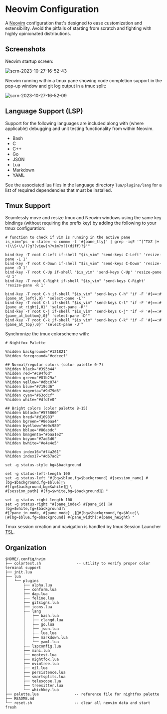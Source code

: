 # Neovim Configuration

A [Neovim] configuration that's designed to ease customization and
extensibility. Avoid the pitfalls of starting from scratch and fighting with
highly opinionated distributions.

## Screenshots

Neovim startup screen:

![scrn-2023-10-27-16-52-43](https://github.com/freddiehaddad/nvim/assets/6127369/22cbc09e-85a1-413d-8366-0658f3eb1a5b)

Neovim running within a tmux pane showing code completion support in the pop-up
window and git log output in a tmux split:

![scrn-2023-10-27-16-52-09](https://github.com/freddiehaddad/nvim/assets/6127369/c03d144e-988c-46b5-b534-583055f2a73b)

## Language Support (LSP)

Support for the following languages are included along with (where applicable)
debugging and unit testing functionality from within Neovim.

- Bash
- C
- C++
- Go
- JSON
- Lua
- Markdown
- YAML

See the associated lua files in the language directory `lua/plugins/lang` for a
list of required dependencies that must be installed.

## Tmux Support

Seamlessly move and resize tmux and Neovim windows using the same key bindings
(without requiring the prefix key) by adding the following to your tmux
configuration:

```tmux
# function to check if vim is running in the active pane
is_vim="ps -o state= -o comm= -t '#{pane_tty}' | grep -iqE '^[^TXZ ]+ +(\\S+\\/)?g?(view|n?vim?x?)(diff)?$'"

bind-key -T root C-Left if-shell "$is_vim" 'send-keys C-Left' 'resize-pane -L 1'
bind-key -T root C-Down if-shell "$is_vim" 'send-keys C-Down' 'resize-pane -D 1'
bind-key -T root C-Up if-shell "$is_vim" 'send-keys C-Up' 'resize-pane -U 1'
bind-key -T root C-Right if-shell "$is_vim" 'send-keys C-Right' 'resize-pane -R 1'

bind-key -T root C-h if-shell "$is_vim" "send-keys C-h" "if -F '#{==:#{pane_at_left},0}' 'select-pane -L'"
bind-key -T root C-l if-shell "$is_vim" "send-keys C-l" "if -F '#{==:#{pane_at_right},0}' 'select-pane -R'"
bind-key -T root C-j if-shell "$is_vim" "send-keys C-j" "if -F '#{==:#{pane_at_bottom},0}' 'select-pane -D'"
bind-key -T root C-k if-shell "$is_vim" "send-keys C-k" "if -F '#{==:#{pane_at_top},0}' 'select-pane -U'"
```

Synchronize the tmux colorscheme with:

```tmux
# Nightfox Palette

%hidden background="#121821"
%hidden foreground="#cdcecf"

## Normal/regular colors (color palette 0-7)
%hidden black="#393b44"
%hidden red="#c94f6d"
%hidden green="#81b29a"
%hidden yellow="#dbc074"
%hidden blue="#719cd6"
%hidden magenta="#9d79d6"
%hidden cyan="#63cdcf"
%hidden white="#dfdfe0"

## Bright colors (color palette 8-15)
%hidden bblack="#575860"
%hidden bred="#d16983"
%hidden bgreen="#8ebaa4"
%hidden byellow="#e0c989"
%hidden bblue="#86abdc"
%hidden bmagenta="#baa1e2"
%hidden bcyan="#7ad5d6"
%hidden bwhite="#e4e4e5"

%hidden index16="#f4a261"
%hidden index17="#d67ad2"

set -g status-style bg=$background

set -g status-left-length 100
set -g status-left "#[bg=$blue,fg=$background] #{session_name} #[bg=$background,fg=$blue]\
#[fg=$background,bg=$white] \
#{session_path} #[fg=$white,bg=$background] "

set -g status-right-length 100
set -g status-right "#{pane_index} #{pane_id} #[bg=$white,fg=$background]\
#{?pane_in_mode, #{pane_mode} ,}#[bg=$background,fg=$blue]\
#[bg=$blue,fg=$background] #{pane_width}:#{pane_height} "
```

Tmux session creation and navigation is handled by tmux Session Launcher [TSL].

## Organization

```text
$HOME/.config/nvim
├── colortest.sh                -- utility to verify proper color terminal support
├── init.lua
├── lua
│   └── plugins
│       ├── alpha.lua
│       ├── conform.lua
│       ├── dap.lua
│       ├── feline.lua
│       ├── gitsigns.lua
│       ├── icons.lua
│       ├── lang
│       │   ├── bash.lua
│       │   ├── clangd.lua
│       │   ├── go.lua
│       │   ├── json.lua
│       │   ├── lua.lua
│       │   ├── markdown.lua
│       │   └── yaml.lua
│       ├── lspconfig.lua
│       ├── mini.lua
│       ├── neotest.lua
│       ├── nightfox.lua
│       ├── nvimtree.lua
│       ├── oil.lua
│       ├── persistence.lua
│       ├── smartsplits.lua
│       ├── telescope.lua
│       ├── treesitter.lua
│       └── whichkey.lua
├── palette.lua                -- reference file for nightfox palette
├── README.md
└── reset.sh                   -- clear all neovim data and start fresh
```

[neovim]: https://github.com/neovim/neovim
[tsl]: https://github.com/freddiehaddad/tsl
